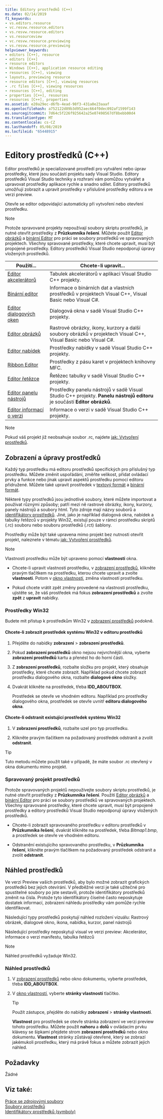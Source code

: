 ```yaml
---
title: Editory prostředků (C++)
ms.date: 02/14/2019
f1_keywords:
- vs.editors.resource
- vc.resvw.resource.editors
- vs.resvw.resource.editors
- vs.resourceview
- vc.resvw.resource.previewing
- vs.resvw.resource.previewing
helpviewer_keywords:
- editors [C++], resource
- editors [C++]
- resource editors
- Windows [C++], application resource editing
- resources [C++], viewing
- layouts, previewing resource
- resource editors [C++], viewing resources
- .rc files [C++], viewing resources
- resources [C++], editing
- properties [C++], resources
- resources [C++], properties
ms.assetid: e20a29ec-d6fb-4ead-98f3-431a0e23aaaf
ms.openlocfilehash: a752122d89b3d952aec664f0dec092af1599f143
ms.sourcegitcommit: 7d64c5f226f925642a25e07498567df8bebb00d4
ms.translationtype: MT
ms.contentlocale: cs-CZ
ms.lasthandoff: 05/08/2019
ms.locfileid: "65448915"
---
```

# <a name="resource-editors-c"></a>Editory prostředků (C++)

Editor prostředků je specializované prostředí pro vytváření nebo úprav prostředky, které jsou součástí projektu sady Visual Studio. Editory prostředků Visual Studio techniky a rozhraní vám pomůžou vytvářet a upravovat prostředky aplikace rychle a snadno sdílet. Editory prostředků umožňují zobrazit a upravit prostředky v příslušné prostředky editoru a ve verzi preview.

Otevře se editor odpovídající automaticky při vytvoření nebo otevření prostředku.

> [!NOTE]
> Protože spravované projekty nepoužívají soubory skriptu prostředků, je nutné otevřít prostředky z **Průzkumníka řešení**. Můžete použít [Editor obrázků](../windows/image-editor-for-icons.md) a [binární Editor](binary-editor.md) pro práci se soubory prostředků ve spravovaných projektech. Všechny spravované prostředky, které chcete upravit, musí být propojené prostředky. Editory prostředků Visual Studio nepodporují úpravy vložených prostředků.

|Použití...|Chcete-li upravit...|
|----------------|----------------|
|[Editor akcelerátorů](../windows/accelerator-editor.md)|Tabulek akcelerátorů v aplikaci Visual Studio C++ projekty.|
|[Binární editor](binary-editor.md)|Informace o binárních dat a vlastních prostředků v projektech Visual C++, Visual Basic nebo Visual C#.|
|[Editor dialogových oken](../windows/dialog-editor.md)|Dialogová okna v sadě Visual Studio C++ projekty.|
|[Editor obrázků](../windows/image-editor-for-icons.md)|Rastrové obrázky, ikony, kurzory a další soubory obrázků v projektech Visual C++, Visual Basic nebo Visual C#.|
|[Editor nabídek](../windows/menu-editor.md)|Prostředky nabídky v sadě Visual Studio C++ projekty.|
|[Ribbon Editor](../mfc/ribbon-designer-mfc.md)|Prostředky z pásu karet v projektech knihovny MFC.|
|[Editor řetězce](../windows/string-editor.md)|Řetězec tabulky v sadě Visual Studio C++ projekty.|
|[Editor panelu nástrojů](../windows/toolbar-editor.md)|Prostředky panelu nástrojů v sadě Visual Studio C++ projekty. **Panelu nástrojů editoru** je součástí **Editor obrázků**.|
|[Editor informací o verzi](../windows/version-information-editor.md)|Informace o verzi v sadě Visual Studio C++ projekty.|

> [!NOTE]
> Pokud váš projekt již neobsahuje soubor .rc, najdete [jak: Vytvoření prostředků](../windows/how-to-create-a-resource-script-file.md).

## <a name="view-and-edit-resources"></a>Zobrazení a úpravy prostředků

Každý typ prostředku má editoru prostředků specifických pro příslušný typ prostředku. Můžete změnit uspořádání, změňte velikost, přidat ovládací prvky a funkce nebo jinak upravit aspektů prostředku pomocí editoru přidružené. Můžete také upravit prostředek v [textový formát](../windows/how-to-open-a-resource-script-file-in-text-format.md) a [binární formát](../windows/opening-a-resource-for-binary-editing.md).

Některé typy prostředků jsou jednotlivé soubory, které můžete importovat a používat různými způsoby; patří mezi ně rastrové obrázky, ikony, kurzory, panely nástrojů a soubory html. Tyto zdroje mají názvy souborů a [identifikátory prostředků](../windows/symbols-resource-identifiers.md). Jiné, jako je například dialogová okna, nabídek a tabulky řetězců v projekty Win32, existují pouze v rámci prostředku skriptů (.rc) souboru nebo souboru prostředků (.rct) šablony.

Prostředky může být také upravena mimo projekt bez nutnosti otevřít projekt, naleznete v tématu [jak: Vytvoření prostředků](../windows/how-to-open-a-resource-script-file-outside-of-a-project-standalone.md).

> [!NOTE]
> Vlastnosti prostředku může být upraveno pomocí **vlastnosti** okna.

- Chcete-li upravit vlastnosti prostředku, v [zobrazení prostředků](how-to-create-a-resource-script-file.md#create-resources), klikněte pravým tlačítkem na prostředku, kterou chcete upravit a zvolte **vlastnosti**.  Potom v [okno vlastností](/visualstudio/ide/reference/properties-window), změna vlastností prostředku.

- Pokud chcete vrátit zpět změny provedené na vlastnosti prostředku, ujistěte se, že váš prostředek má fokus **zobrazení prostředků** a zvolte **zpět** z **upravit** nabídky.

### <a name="win32-resources"></a>Prostředky Win32

Budete mít přístup k prostředkům Win32 v [zobrazení prostředků](how-to-create-a-resource-script-file.md#create-resources) podokně.

#### <a name="to-view-a-win32-resource-in-a-resource-editor"></a>Chcete-li zobrazit prostředek systému Win32 v editoru prostředků

1. Přejděte do nabídky **zobrazení** > **zobrazení prostředků**.

1. Pokud **zobrazení prostředků** okno nejsou nejvrchnější okna, vyberte **zobrazení prostředků** kartu a přenést ho do horní části.

1. Z **zobrazení prostředků**, rozbalte složku pro projekt, který obsahuje prostředky, které chcete zobrazit. Například pokud chcete zobrazit prostředku dialogového okna, rozbalte **dialogové okno** složky.

1. Dvakrát klikněte na prostředek, třeba **IDD_ABOUTBOX**.

   Prostředek se otevře ve vhodném editoru. Například pro prostředky dialogového okna, prostředek se otevře uvnitř **editoru dialogového okna**.

#### <a name="to-delete-an-existing-win32-resource"></a>Chcete-li odstranit existující prostředek systému Win32

1. V **zobrazení prostředků**, rozbalte uzel pro typ prostředku.

1. Klikněte pravým tlačítkem na požadovaný prostředek odstranit a zvolit **odstranit**.

> [!TIP]
> Tuto metodu můžete použít také v případě, že máte soubor .rc otevřený v okna dokumentu mimo projekt.

### <a name="managed-project-resources"></a>Spravovaný projekt prostředků

Protože spravovaných projektů nepoužívejte soubory skriptu prostředků, je nutné otevřít prostředky z **Průzkumníka řešení**. Použití [Editor obrázků](../windows/image-editor-for-icons.md) a [binární Editor](binary-editor.md) pro práci se soubory prostředků ve spravovaných projektech. Všechny spravované prostředky, které chcete upravit, musí být propojené prostředky a editory prostředků Visual Studio nepodporují úpravy vložených prostředků.

- Chcete-li zobrazit spravovaného prostředku v editoru prostředků v **Průzkumníka řešení**, dvakrát klikněte na prostředek, třeba *Bitmap1.bmp*, a prostředek se otevře ve vhodném editoru.

- Odstranění existujícího spravovaného prostředku, v **Průzkumníka řešení**, klikněte pravým tlačítkem na požadovaný prostředek odstranit a zvolit **odstranit**.

## <a name="preview-resources"></a>Náhled prostředků

Ve verzi Preview vašich prostředků, aby bylo možné zobrazit grafických prostředků bez jejich otevírání. V předběžné verzi je také užitečné pro spustitelné soubory po jste sestavili, protože identifikátory prostředků změnit na čísla. Protože tyto identifikátory číselné často neposkytuje dostatek informací, zobrazení náhledu prostředky vám pomůže rychle identifikovat.

Následující typy prostředků poskytují náhled rozložení vizuálu: Rastrový obrázek, dialogové okno, ikona, nabídka, kurzor, panel nástrojů

Následující prostředky neposkytují visual ve verzi preview: Akcelerátor, informace o verzi manifestu, tabulka řetězců

> [!NOTE]
> Náhled prostředků vyžaduje Win32.

### <a name="to-preview-resources"></a>Náhled prostředků

1. V [zobrazení prostředků](how-to-create-a-resource-script-file.md#create-resources) nebo okno dokumentu, vyberte prostředek, třeba **IDD_ABOUTBOX**.

1. V [okno vlastností](/visualstudio/ide/reference/properties-window), vyberte **stránky vlastností** tlačítko.

   > [!TIP]
   > Použít zástupce, přejděte do nabídky **zobrazení** > **stránky vlastností**.

   **Vlastnost** pro prostředek se otevře stránka zobrazení ve verzi preview tohoto prostředku. Můžete použít **nahoru** a **dolů** v ovládacím prvku klávesy se šipkami přejdete strom **zobrazení prostředků** nebo okno dokumentu. **Vlastnost** stránky zůstávají otevřené, který se zobrazí jakémukoli prostředku, který má právě fokus a můžete zobrazit jejich náhled.

## <a name="requirements"></a>Požadavky

Žádné

## <a name="see-also"></a>Viz také:

[Práce se zdrojovými soubory](../windows/working-with-resource-files.md)<br/>
[Soubory prostředků](../windows/resource-files-visual-studio.md)<br/>
[Identifikátory prostředků (symboly)](../windows/symbols-resource-identifiers.md)<br/>